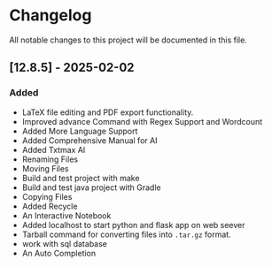 # Changelog

All notable changes to this project will be documented in this file.

## [12.8.5] - 2025-02-02

### Added
- LaTeX file editing and PDF export functionality.
- Improved advance Command with Regex Support and Wordcount
- Added More Language Support
- Added Comprehensive Manual for AI
- Added Txtmax AI
- Renaming Files
- Moving Files
- Build and test project with make
- Build and test java project with Gradle
- Copying Files
- Added Recycle
- An Interactive Notebook 
- Added localhost to start python and flask app on web seever
- Tarball command for converting files into `.tar.gz` format.
- work with sql database 
- An Auto Completion 
